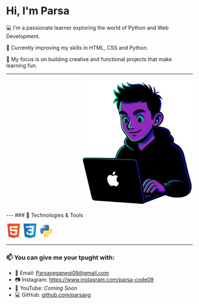 # Hi, I'm Parsa

💻 I'm a passionate learner exploring the world of Python and Web Development.  

🌱 Currently improving my skills in HTML, CSS and Python.  

🚀 My focus is on building creative and functional projects that make learning fun.  

---
<p align="right">
  <img src="https://github.com/parsayg/parsayg/blob/main/IMG_20250810_200749_868.png?raw=true" alt="Error" width="300"/>
</p>
---
### 🔧 Technologies & Tools
<p align="left">
  <img src="https://raw.githubusercontent.com/devicons/devicon/master/icons/html5/html5-original.svg" alt="html5" width="40" height="40"/>
  <img src="https://raw.githubusercontent.com/devicons/devicon/master/icons/css3/css3-original.svg" alt="css3" width="40" height="40"/>
  <img src="https://raw.githubusercontent.com/devicons/devicon/master/icons/python/python-original.svg" alt="python" width="40" height="40"/>
</p>

---

### 📫 You can give me your tpught with:
- :e-mail: Email: Parsayeganegi09@gmail.com
- :camera: Instagram: https://www.instagram.com/parsa-code09
- :movie_camera: YouTube: *Coming Soon*  
- :computer: GitHub: [github.com/parsayg](https://github.com/parsayg)



